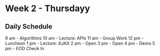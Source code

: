 # Week 2 - Thursdayy

## Daily Schedule
9  am - Algorithms
10 am - Lecture: APIs
11 am - Group Work
12 pm - Luncheon
1  pm - Lecture: AJAX
2  pm - Open
3  pm - Open
4  pm - Demo
5  pm - EOD Check In